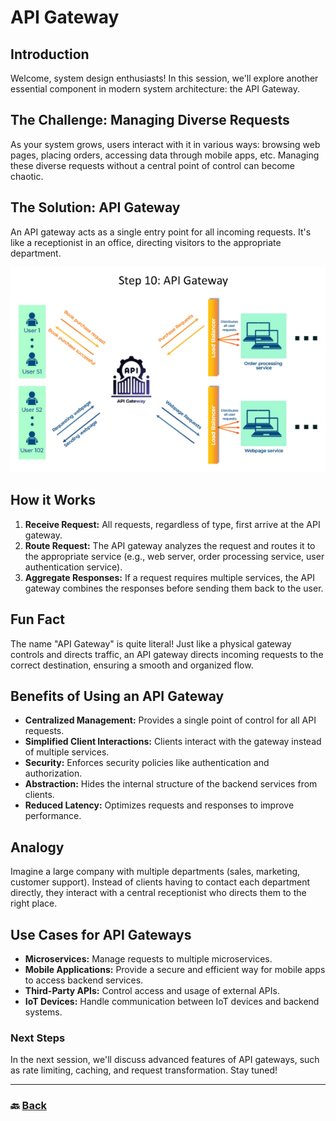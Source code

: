 # **API Gateway**

## **Introduction**

Welcome, system design enthusiasts\! In this session, we'll explore another essential component in modern system architecture: the API Gateway.

## **The Challenge: Managing Diverse Requests**

As your system grows, users interact with it in various ways: browsing web pages, placing orders, accessing data through mobile apps, etc. Managing these diverse requests without a central point of control can become chaotic.

## **The Solution: API Gateway**

An API gateway acts as a single entry point for all incoming requests. It's like a receptionist in an office, directing visitors to the appropriate department.

![11.png](img/11.png)

## **How it Works**

1. **Receive Request:** All requests, regardless of type, first arrive at the API gateway.  
2. **Route Request:** The API gateway analyzes the request and routes it to the appropriate service (e.g., web server, order processing service, user authentication service).  
3. **Aggregate Responses:** If a request requires multiple services, the API gateway combines the responses before sending them back to the user.

## **Fun Fact**

The name "API Gateway" is quite literal\! Just like a physical gateway controls and directs traffic, an API gateway directs incoming requests to the correct destination, ensuring a smooth and organized flow.

## **Benefits of Using an API Gateway**

* **Centralized Management:** Provides a single point of control for all API requests.  
* **Simplified Client Interactions:** Clients interact with the gateway instead of multiple services.  
* **Security:** Enforces security policies like authentication and authorization.  
* **Abstraction:** Hides the internal structure of the backend services from clients.  
* **Reduced Latency:** Optimizes requests and responses to improve performance.

## **Analogy**

Imagine a large company with multiple departments (sales, marketing, customer support). Instead of clients having to contact each department directly, they interact with a central receptionist who directs them to the right place.

## **Use Cases for API Gateways**

* **Microservices:** Manage requests to multiple microservices.  
* **Mobile Applications:** Provide a secure and efficient way for mobile apps to access backend services.  
* **Third-Party APIs:** Control access and usage of external APIs.  
* **IoT Devices:** Handle communication between IoT devices and backend systems.

### **Next Steps**

In the next session, we'll discuss advanced features of API gateways, such as rate limiting, caching, and request transformation. Stay tuned\!

---

### 🔙 [Back](../README.md)